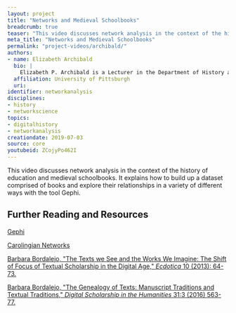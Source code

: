 ```yaml
---
layout: project
title: "Networks and Medieval Schoolbooks"
breadcrumb: true
teaser: "This video discusses network analysis in the context of the history."
meta_title: "Networks and Medieval Schoolbooks"
permalink: "project-videos/archibald/"
authors:
- name: Elizabeth Archibald
  bio: |
    Elizabeth P. Archibald is a Lecturer in the Department of History at the University of Pittsburgh. Her research focuses on the history of education in medieval Europe and the history of the book, and she is the author of articles and chapters on these subjects as well as _Ask the Past: Pertinent and Impertinent Advice from Yesteryear_ (2015).
  affiliation: University of Pittsburgh
  uri:
identifier: networkanalysis
disciplines:
- history
- networkscience
topics:
- digitalhistory
- networkanalysis
creationdate: 2019-07-03
source: core
youtubeid: ZCojyPo462I
---
```



This video discusses network analysis in the context of the history of education and medieval schoolbooks. It explains how to build up a dataset comprised of books and explore their relationships in a variety of different ways with the tool Gephi.

## Further Reading and Resources

[Gephi](https://gephi.org/)

[Carolingian Networks](https://digitalhumanities.duke.edu/projects/carolingian-networks)

[Barbara Bordalejo, "The Texts we See and the Works We Imagine: The Shift of Focus of Textual Scholarship in the Digital Age," _Ecdotica_ 10 (2013): 64-73.](https://www.fundacionaquae.org/wp-content/uploads/2017/09/Ecdotica1.pdf)

[Barbara Bordalejo, "The Genealogy of Texts: Manuscript Traditions and Textual Traditions," _Digital Scholarship in the Humanities_ 31:3 (2016) 563-77.](https://zenodo.org/record/2564257)
